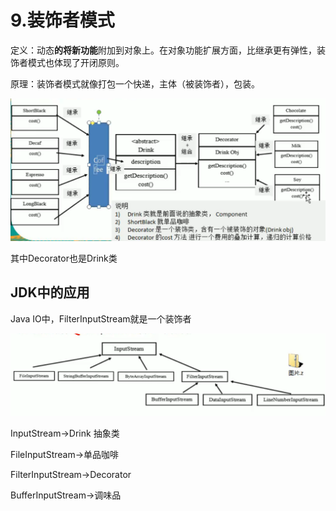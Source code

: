 # 9.装饰者模式

定义：动态**的将新功能**附加到对象上。在对象功能扩展方面，比继承更有弹性，装饰者模式也体现了开闭原则。

原理：装饰者模式就像打包一个快递，主体（被装饰者），包装。

![1565690226256](assets/1565690226256.png)

其中Decorator也是Drink类

## JDK中的应用

Java IO中，FilterInputStream就是一个装饰者

![1565691041814](assets/1565691041814.png)

InputStream->Drink 抽象类

FileInputStream->单品咖啡

FilterInputStream->Decorator

BufferInputStream->调味品